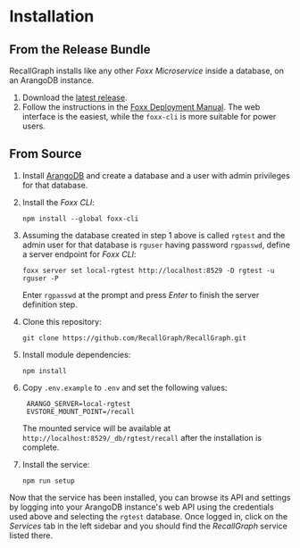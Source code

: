 # Installation

## From the Release Bundle

RecallGraph installs like any other _Foxx Microservice_ inside a database, on an ArangoDB instance.

1. Download the [latest release](https://github.com/adityamukho/RecallGraph/releases/).
2. Follow the instructions in the [Foxx Deployment Manual](https://www.arangodb.com/docs/3.6/foxx-deployment.html). The web interface is the easiest, while the `foxx-cli` is more suitable for power users.

## From Source

1. Install [ArangoDB](https://www.arangodb.com/docs/stable/getting-started-installation.html) and create a database and a user with admin privileges for that database.
2. Install the _Foxx CLI_:

   `npm install --global foxx-cli`

3. Assuming the database created in step 1 above is called `rgtest` and the admin user for that database is `rguser` having password `rgpasswd`, define a server endpoint for _Foxx CLI_:

   `foxx server set local-rgtest http://localhost:8529 -D rgtest -u rguser -P`

   Enter `rgpasswd` at the prompt and press _Enter_ to finish the server definition step.

4. Clone this repository:

   `git clone https://github.com/RecallGraph/RecallGraph.git`

5. Install module dependencies:

   `npm install`

6. Copy `.env.example` to `.env` and set the following values:

   ```text
    ARANGO_SERVER=local-rgtest
    EVSTORE_MOUNT_POINT=/recall
   ```

   The mounted service will be available at `http://localhost:8529/_db/rgtest/recall` after the installation is complete.

7. Install the service:

   `npm run setup`

Now that the service has been installed, you can browse its API and settings by logging into your ArangoDB instance's web API using the credentials used above and selecting the `rgtest` database. Once logged in, click on the _Services_ tab in the left sidebar and you should find the _RecallGraph_ service listed there.

